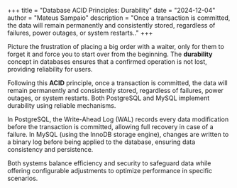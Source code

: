 +++
title = "Database ACID Principles: Durability"
date = "2024-12-04"
author = "Mateus Sampaio"
description = "Once a transaction is committed, the data will remain permanently and consistently stored, regardless of failures, power outages, or system restarts.."
+++

Picture the frustration of placing a big order with a waiter, only for them to forget it and force you to start over from the beginning. The **durability** concept in databases ensures that a confirmed operation is not lost, providing reliability for users.

Following this **ACID** principle, once a transaction is committed, the data will remain permanently and consistently stored, regardless of failures, power outages, or system restarts. Both PostgreSQL and MySQL implement durability using reliable mechanisms.

In PostgreSQL, the Write-Ahead Log (WAL) records every data modification before the transaction is committed, allowing full recovery in case of a failure. In MySQL (using the InnoDB storage engine), changes are written to a binary log before being applied to the database, ensuring data consistency and persistence.

Both systems balance efficiency and security to safeguard data while offering configurable adjustments to optimize performance in specific scenarios.

